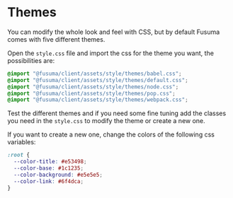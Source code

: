 <!-- section-title: Themes -->

# Themes

You can modify the whole look and feel with CSS, but by default Fusuma comes with five different themes.

Open the `style.css` file and import the css for the theme you want, the possibilities are:

```css
@import "@fusuma/client/assets/style/themes/babel.css";
@import "@fusuma/client/assets/style/themes/default.css";
@import "@fusuma/client/assets/style/themes/node.css";
@import "@fusuma/client/assets/style/themes/pop.css";
@import "@fusuma/client/assets/style/themes/webpack.css";
```

Test the different themes and if you need some fine tuning add the classes you need in the `style.css` to modify the theme or create a new one.

If you want to create a new one, change the colors of the following css variables:

```css
:root {
  --color-title: #e53498;
  --color-base: #1c1235;
  --color-background: #e5e5e5;
  --color-link: #6f4dca;
}
```
